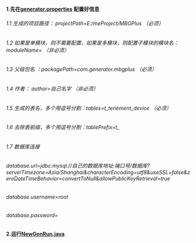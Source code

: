 #### 1.先在[generator.properties](src%2Fmain%2Fresources%2Fgenerator.properties) 配置好信息
######  1.1 生成的项目路径： projectPath=E:/meProject/MBGPlus （必须）
######  1.2 如果是单模块，则不需要配置，如果是多模块，则配置子模块的模块名： moduleName= （非必须）
######  1.3 父级包名 ：packagePath=com.generator.mbgplus （必须）
######  1.4 作者： author=自己名字 （非必须）
######  1.5 生成的表名，多个用逗号分割：tables=t_tenement_device （必须）
######  1.6 去除表前缀，多个用逗号分割：tablePrefix=t_
######  1.7 数据库连接
###### database.url=jdbc:mysql://自己的数据库地址:端口号/数据库?serverTimezone=Asia/Shanghai&characterEncoding=utf8&useSSL=false&zeroDateTimeBehavior=convertToNull&allowPublicKeyRetrieval=true
###### database.username=root
###### database.password=

#### 2.运行[NewGenRun.java](src%2Fmain%2Fjava%2Fcom%2Fgenerator%2Fmbgplus%2FNewGenRun.java)
